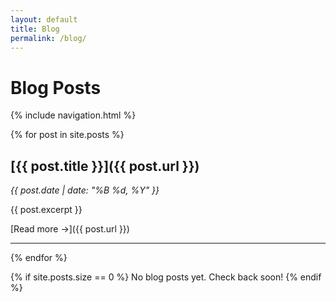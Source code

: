 ```yaml
---
layout: default
title: Blog
permalink: /blog/
---
```


# Blog Posts

{% include navigation.html %}

{% for post in site.posts %}
## [{{ post.title }}]({{ post.url }})
*{{ post.date | date: "%B %d, %Y" }}*

{{ post.excerpt }}

[Read more →]({{ post.url }})

---
{% endfor %}

{% if site.posts.size == 0 %}
No blog posts yet. Check back soon!
{% endif %}
